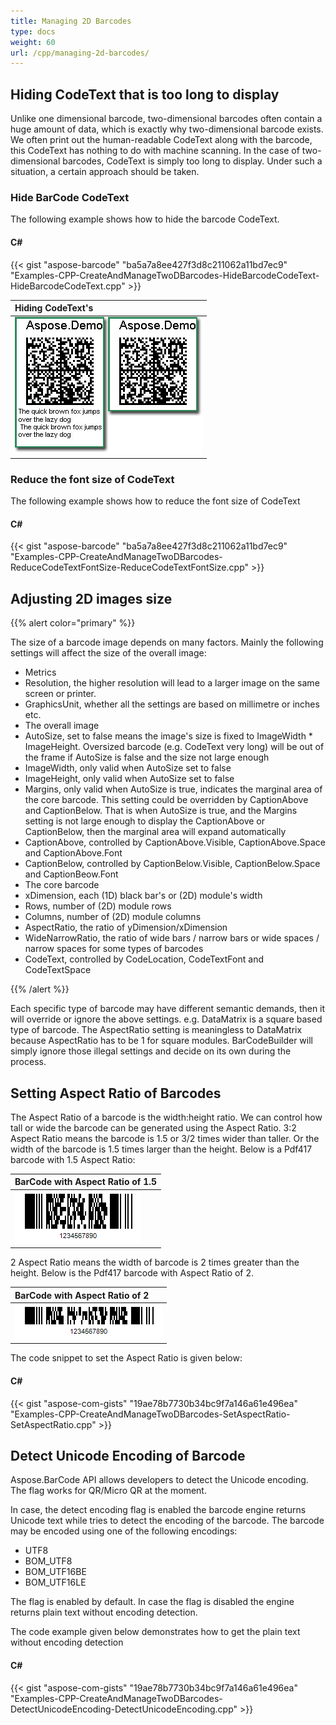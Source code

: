 ```yaml
---
title: Managing 2D Barcodes
type: docs
weight: 60
url: /cpp/managing-2d-barcodes/
---
```


## **Hiding CodeText that is too long to display**
Unlike one dimensional barcode, two-dimensional barcodes often contain a huge amount of data, which is exactly why two-dimensional barcode exists. We often print out the human-readable CodeText along with the barcode, this CodeText has nothing to do with machine scanning. In the case of two-dimensional barcodes, CodeText is simply too long to display. Under such a situation, a certain approach should be taken.
### **Hide BarCode CodeText**
The following example shows how to hide the barcode CodeText.
#### **C#**
{{< gist "aspose-barcode" "ba5a7a8ee427f3d8c211062a11bd7ec9" "Examples-CPP-CreateAndManageTwoDBarcodes-HideBarcodeCodeText-HideBarcodeCodeText.cpp" >}}

|**Hiding CodeText's**|
| :- |
|![todo:image_alt_text](managing-2d-barcodes_1.jpg)|
### **Reduce the font size of CodeText**
The following example shows how to reduce the font size of CodeText
#### **C#**
{{< gist "aspose-barcode" "ba5a7a8ee427f3d8c211062a11bd7ec9" "Examples-CPP-CreateAndManageTwoDBarcodes-ReduceCodeTextFontSize-ReduceCodeTextFontSize.cpp" >}}
## **Adjusting 2D images size**
{{% alert color="primary" %}} 

The size of a barcode image depends on many factors. Mainly the following settings will affect the size of the overall image:

- Metrics
- Resolution, the higher resolution will lead to a larger image on the same screen or printer.
- GraphicsUnit, whether all the settings are based on millimetre or inches etc.
- The overall image
- AutoSize, set to false means the image's size is fixed to ImageWidth * ImageHeight. Oversized barcode (e.g. CodeText very long) will be out of the frame if AutoSize is false and the size not large enough
- ImageWidth, only valid when AutoSize set to false
- ImageHeight, only valid when AutoSize set to false
- Margins, only valid when AutoSize is true, indicates the marginal area of the core barcode. This setting could be overridden by CaptionAbove and CaptionBelow. That is when AutoSize is true, and the Margins setting is not large enough to display the CaptionAbove or CaptionBelow, then the marginal area will expand automatically
- CaptionAbove, controlled by CaptionAbove.Visible, CaptionAbove.Space and CaptionAbove.Font
- CaptionBelow, controlled by CaptionBelow.Visible, CaptionBelow.Space and CaptionBeow.Font
- The core barcode
- xDimension, each (1D) black bar's or (2D) module's width
- Rows, number of (2D) module rows
- Columns, number of (2D) module columns
- AspectRatio, the ratio of yDimension/xDimension
- WideNarrowRatio, the ratio of wide bars / narrow bars or wide spaces / narrow spaces for some types of barcodes
- CodeText, controlled by CodeLocation, CodeTextFont and CodeTextSpace

{{% /alert %}} 

Each specific type of barcode may have different semantic demands, then it will override or ignore the above settings. e.g. DataMatrix is a square based type of barcode. The AspectRatio setting is meaningless to DataMatrix because AspectRatio has to be 1 for square modules. BarCodeBuilder will simply ignore those illegal settings and decide on its own during the process.
## **Setting Aspect Ratio of Barcodes**
The Aspect Ratio of a barcode is the width:height ratio. We can control how tall or wide the barcode can be generated using the Aspect Ratio. 3:2 Aspect Ratio means the barcode is 1.5 or 3/2 times wider than taller. Or the width of the barcode is 1.5 times larger than the height. Below is a Pdf417 barcode with 1.5 Aspect Ratio:

|**BarCode with Aspect Ratio of 1.5**|
| :- |
|![todo:image_alt_text](managing-2d-barcodes_2.png)|
2 Aspect Ratio means the width of barcode is 2 times greater than the height. Below is the Pdf417 barcode with Aspect Ratio of 2.

|**BarCode with Aspect Ratio of 2**|
| :- |
|![todo:image_alt_text](managing-2d-barcodes_3.png)|
The code snippet to set the Aspect Ratio is given below:
#### **C#**
{{< gist "aspose-com-gists" "19ae78b7730b34bc9f7a146a61e496ea" "Examples-CPP-CreateAndManageTwoDBarcodes-SetAspectRatio-SetAspectRatio.cpp" >}}
## **Detect Unicode Encoding of Barcode**
Aspose.BarCode API allows developers to detect the Unicode encoding. The flag works for QR/Micro QR at the moment.

In case, the detect encoding flag is enabled the barcode engine returns Unicode text while tries to detect the encoding of the barcode. The barcode may be encoded using one of the following encodings:

- UTF8
- BOM_UTF8
- BOM_UTF16BE
- BOM_UTF16LE

The flag is enabled by default. In case the flag is disabled the engine returns plain text without encoding detection.

The code example given below demonstrates how to get the plain text without encoding detection
#### **C#**
{{< gist "aspose-com-gists" "19ae78b7730b34bc9f7a146a61e496ea" "Examples-CPP-CreateAndManageTwoDBarcodes-DetectUnicodeEncoding-DetectUnicodeEncoding.cpp" >}}
